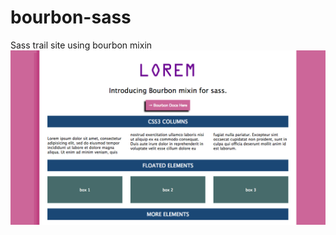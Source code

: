 # bourbon-sass
Sass trail site using bourbon mixin
![bourbon-sass](https://github.com/parvathyvd/bourbon-sass/blob/master/bourbon-sass.png)
